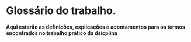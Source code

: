 # Glossário do trabalho.
**Aqui estarão as definições, explicações e apontamentos para os termos encontrados no trabalho prático da dsicplina**
